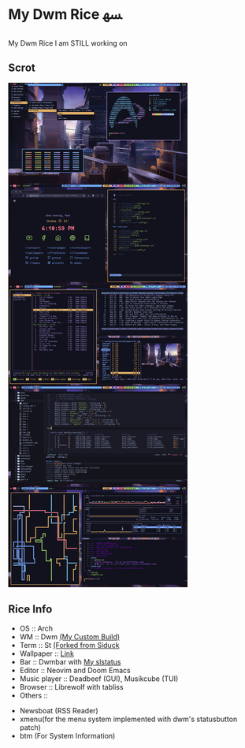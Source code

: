 # My Dwm Rice ﳨ 

My Dwm Rice I am STILL working on 

## Scrot

![](rice.png)

## Rice Info

* OS :: Arch
* WM :: Dwm [(My Custom Build)](https://github.com/tanbinislam43/dwm)
* Term :: St [(Forked from Siduck](https://github.com/siduck/st)
* Wallpaper :: [Link](https://github.com/TanbinIslam43/collected-wallpapers/blob/main/57.jpg)
* Bar :: Dwmbar with [My slstatus](https://github.com/tanbinislam43/slstatus)
* Editor :: Neovim and Doom Emacs
* Music player :: Deadbeef (GUI), Musikcube (TUI)
* Browser :: Librewolf with tabliss
* Others ::
- Newsboat (RSS Reader)
- xmenu(for the menu system implemented with dwm's statusbutton patch)
- btm (For System Information)




